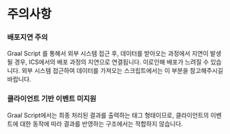 # 주의사항

### 배포지연 주의

Graal Script 를 통해서 외부 시스템 접근 후, 데이터를 받아오는 과정에서 지연이 발생될 경우, ICS에서의 배포 과정의 지연으로 연결됩니다. 이로인해 배포가 느려질 수 있습니다.  외부 시스템 접근하여 데이터를 가져오는 스크립트에서는 이 부분을 참고해주시길 바랍니다.



### 클라이언트 기반 이벤트 미지원&#x20;

Graal Script에서는 최종 처리된 결과를 출력하는 태그 형태이므로, 클라이언트의 이벤트에 대한 동작에 따라 결과를 반영하는 구조에서는 적합하지 않습니다.


